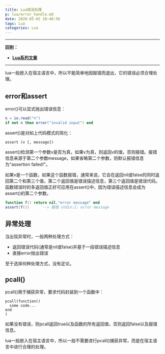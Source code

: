 ```yaml
---
title: Lua错误处理
p: lua/error_handle.md
date: 2020-05-02 10:40:56
tags: Lua
categories: Lua
---
```


--------

**回到：**  
- **[Lua系列文章](/lua/index)**  

--------

lua一般嵌入在宿主语言中，所以不能简单地因报错而退出，它的错误必须合理处理。

## error和assert

error()可以显式抛出错误信息：

```lua
n = io.read("n")
if not n then error("invalid input") end
```

assert()是对如上代码模式的简化：

```
assert (v [, message])
```

assert()检测第一个参数v是否为真，如果v为真，则返回v的值，否则报错。报错信息来源于第二个参数message，如果省略第二个参数，则默认报错信息为"assertion failed!"。

如果v是一个函数，如果这个函数报错，通常来说，它会在返回nil或false的同时返回第二个和第三个值，第二个返回值是错误描述信息，第三个返回值是错误代码。函数错误时的多返回值正好可应用在assert()中，因为错误描述信息会成为assert()的第二个参数。

```lua
function f() return nil,"error message" end
assert(f())      --> 报错 stdin:1: error message
```

## 异常处理

当出现异常时，一般两种处理方式：  

- 返回错误代码(通常是nil或false)并基于一段错误描述信息  
- 直接error抛出错误  

至于选择何种处理方式，没有定论。

## pcall()

pcall()用于捕获异常，要求代码封装到一个函数中：

```
pcall(function()
  some code...
end
)
```

如果没有错误，则pcall返回true以及函数的所有返回值，否则返回false以及报错信息。

lua一般嵌入在宿主语言中，所以一般不需要进行pcall()捕获异常，而是在宿主语言中进行合理的处理。



